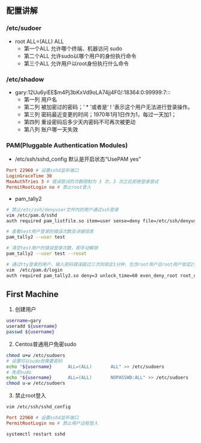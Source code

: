 ## 配置讲解
### /etc/sudoer
- root ALL=(ALL) ALL
    - 第一个ALL 允许哪个终端、机器访问 sudo
    - 第二个ALL 允许sudo以哪个用户的身份执行命令
    - 第三个ALL 允许用户以root身份执行什么命令

### /etc/shadow
- gary:$1$2Uu6yiEE$m4Pj3bKxVd9oLA74jj4F0/:18364:0:99999:7:::
    - 第一列 用户名
    - 第二列 被加密过的密码；‘ * ’或者是‘ ! ’表示这个用户无法进行登录操作。
    - 第三列 密码最近变更的时间；1970年1月1日作为1，每过一天加1；
    - 第四列 重设密码后多少天内密码不可再次被更动
    - 第八列 账户哪一天失效

### PAM(Pluggable Authentication Modules)
- /etc/ssh/sshd_config 默认是开启状态“UsePAM yes”
```conf
Port 22960 # 设置sshd监听端口
LoginGraceTime 30 
MaxAuthTries 3 # 错误尝试的次数限制为 3 次，3 次之后拒绝登录尝试
PermitRootLogin no # 禁止root登入
```

- pam_tally2
```bash
# 禁止/etc/ssh/denyuser文件内的用户通过ssh登录
vim /etc/pam.d/sshd
auth required pam_listfile.so item=user sense=deny file=/etc/ssh/denyuser onerr=succeed

# 查看test用户登录的错误次数及详细信息
pam_tally2 --user test

# 清空test用户的错误登录次数，即手动解锁
pam_tally2 --user test --reset

# 通过tty登录的用户，输入密码错误超过三次则锁定1分钟，包含root用户且root用户锁定2分钟
vim  /etc/pam.d/login
auth required pam_tally2.so deny=3 unlock_time=60 even_deny_root root_unlock_time=120

```

## First Machine
1. 创建用户
```bash
username=gary
useradd ${username}
passwd ${username}
```
2. Centos普通用户免密sudo
```bash
chmod u+w /etc/sudoers
# 设置可以sudo但需要密码
echo "${username}      ALL=(ALL)       ALL" >> /etc/sudoers
# 免密sudo
echo "${username}      ALL=(ALL)       NOPASSWD:ALL" >> /etc/sudoers
chmod u-w /etc/sudoers
```

3. 禁止root登入
```bash
vim /etc/ssh/sshd_config
```
```conf
Port 22960 # 设置sshd监听端口
PermitRootLogin no # 禁止用户远程登入
```
```bash
systemctl restart sshd
```